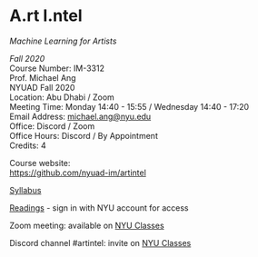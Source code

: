 # A.rt I.ntel
_Machine Learning for Artists_

_Fall 2020_<br />
Course Number: IM-3312<br />
Prof. Michael Ang<br />
NYUAD Fall 2020<br />
Location: Abu Dhabi / Zoom<br />
Meeting Time: Monday 14:40 - 15:55 / Wednesday 14:40 - 17:20<br />
Email Address: michael.ang@nyu.edu<br />
Office: Discord / Zoom<br />
Office Hours: Discord / By Appointment<br />
Credits: 4<br />

Course website:<br />
https://github.com/nyuad-im/artintel

[Syllabus](https://github.com/nyuad-im/artintel/Syllabus.md)

[Readings](https://docs.google.com/document/d/1w8jeIuuJKWnsXEtVGnN12yoCLtXhg_nX-Q1M7Ld6OuI/edit?usp=sharing) - sign in with NYU account for access

Zoom meeting: available on [NYU Classes](https://newclasses.nyu.edu/)

Discord channel #artintel: invite on [NYU Classes](https://newclasses.nyu.edu/)
